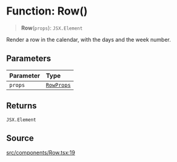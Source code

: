 # Function: Row()

> **Row**(`props`): `JSX.Element`

Render a row in the calendar, with the days and the week number.

## Parameters

| Parameter | Type |
| :------ | :------ |
| `props` | [`RowProps`](../interfaces/RowProps.md) |

## Returns

`JSX.Element`

## Source

[src/components/Row.tsx:19](https://github.com/gpbl/react-day-picker/blob/9ad13dc72fff814dcf720a62f6e3b5ea38e8af6d/src/components/Row.tsx#L19)
